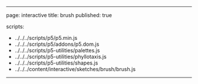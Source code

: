 
---
page: interactive
title: brush
published: true

scripts:
  - ../../../scripts/p5/p5.min.js
  - ../../../scripts/p5/addons/p5.dom.js
  - ../../../scripts/p5-utilities/palettes.js
  - ../../../scripts/p5-utilities/phyllotaxis.js
  - ../../../scripts/p5-utilities/shapes.js
  - ../../../content/interactive/sketches/brush/brush.js
---

<div id="sketch" class="pl-5">
  <div id="brush-holder">
  </div>
</div>
